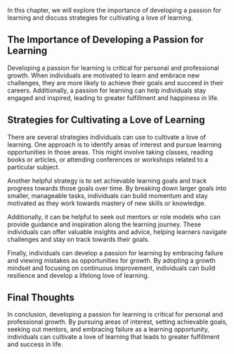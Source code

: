 
In this chapter, we will explore the importance of developing a passion for learning and discuss strategies for cultivating a love of learning.

The Importance of Developing a Passion for Learning
---------------------------------------------------

Developing a passion for learning is critical for personal and professional growth. When individuals are motivated to learn and embrace new challenges, they are more likely to achieve their goals and succeed in their careers. Additionally, a passion for learning can help individuals stay engaged and inspired, leading to greater fulfillment and happiness in life.

Strategies for Cultivating a Love of Learning
---------------------------------------------

There are several strategies individuals can use to cultivate a love of learning. One approach is to identify areas of interest and pursue learning opportunities in those areas. This might involve taking classes, reading books or articles, or attending conferences or workshops related to a particular subject.

Another helpful strategy is to set achievable learning goals and track progress towards those goals over time. By breaking down larger goals into smaller, manageable tasks, individuals can build momentum and stay motivated as they work towards mastery of new skills or knowledge.

Additionally, it can be helpful to seek out mentors or role models who can provide guidance and inspiration along the learning journey. These individuals can offer valuable insights and advice, helping learners navigate challenges and stay on track towards their goals.

Finally, individuals can develop a passion for learning by embracing failure and viewing mistakes as opportunities for growth. By adopting a growth mindset and focusing on continuous improvement, individuals can build resilience and develop a lifelong love of learning.

Final Thoughts
--------------

In conclusion, developing a passion for learning is critical for personal and professional growth. By pursuing areas of interest, setting achievable goals, seeking out mentors, and embracing failure as a learning opportunity, individuals can cultivate a love of learning that leads to greater fulfillment and success in life.

